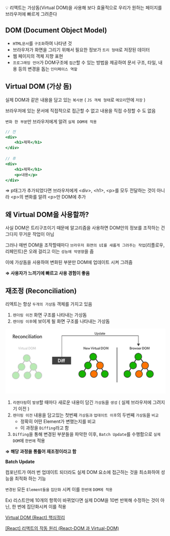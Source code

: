 <aside>
💡 리액트는 가상돔(Virtual DOM)을 사용해 보다 효율적으로 우리가 원하는 페이지를 브라우저에 빠르게 그려준다

</aside>

## DOM (Document Object Model)

- `HTML문서`를 `구조화`하여 나타낸 것
- 브라우저가 화면을 그리기 위해서 필요한 정보가 `트리 형태`로 저장된 데이터
- 웹 페이지의 객체 지향 표현
- `프로그래밍 언어`가 DOM구조에 `접근`할 수 있는 방법을 제공하여 문서 구조, 타일, 내용 등의 변경을 돕는 `인터페이스 역할`

## Virtual DOM (가상 돔)

실제 DOM과 같은 내용을 담고 있는 `복사본` ( `JS 객체 형태`로 `메모리`안에 `저장` )

브라우저에 있는 문서에 직접적으로 접근할 수 없고 내용을 직접 수정할 수 도 없음

`변화 한 부분`만 브라우저에게 알려 `실제 DOM에 적용`

```jsx
// 전
<div>
	<h1>제목</h1>
</div>

// 후
<div>
	<h1>제목</h1>
	<p>내용</p>
</div>
```

⇒ p태그가 추가되었다면 브라우저에게 \<div>, \<h1>, \<p>를 모두 전달하는 것이 아니라 \<p>의 변화를 알려 \<p>만 DOM에 추가

## 왜 Virtual DOM을 사용할까?

사실 DOM은 트리구조이기 때문에 알고리즘을 사용하면 DOM안의 정보를 조작하는 건 그다지 무거운 작업이 아님

그러나 매번 DOM을 조작할때마다 `브라우저 화면의 UI를 새롭게 그려주는 작업`(리플로우, 리페인트)은 오래 걸리고 이는 `성능에 악영향`을 줌

이에 가상돔을 사용하여 변화된 부분만 DOM에 업데이트 시켜 그려줌

**⇒ 사용자가 느끼기에 빠르고 사용 경험이 좋음**

## 재조정 (Reconciliation)

리엑트는 항상 `두개의 가상돔` 객체를 가지고 있음

1. `렌더링 이전` 화면 구조를 나타내는 가상돔
2. `렌더링 이후`에 보이게 될 화면 구조를 나타내는 가상돔

![Untitled](../../resources/DOM_VirtualDOM/Untitled1.png)

1. `리렌더링`이 `발생`할 때마다 새로운 내용이 담긴 `가상돔`을 `생성` ( 실제 브라우저에 그려지기 이전 )
2. `렌더링 이전` 내용을 담고있는 첫번째 `가상돔과` `업데이트 이후`의 두번째 `가상돔`을 `비교`
   - 정확히 어떤 Element가 변했는지를 비교
   - 이 과정을 `Diffing`라고 함
3. `Diffing`을 통해 변경된 부분들을 파악한 이후, `Batch Update`를 수행함으로 `실제 DOM`에 `한번에` 적용

**⇒ 해당 과정을 통틀어 재조정이라고 함**

**Batch Update**

컴포넌트가 여러 번 업데이트 되더라도 실제 DOM 요소에 접근하는 것을 최소화하여 성능을 최적화 하는 기능

`변경된` 모든 `Element들을` `집단화` 시켜 이를 `한번에` `DOM에 적용`

Ex) 리스트안에 10개의 항목이 바뀌었다면 실제 DOM을 10번 반복해 수정하는 것이 아닌, 한 번에 집단화시켜 이를 적용

[Virtual DOM (React) 핵심정리](https://callmedevmomo.medium.com/virtual-dom-react-핵심정리-bfbfcecc4fbb)

[[React] 리액트의 작동 원리 (React-DOM 과 Virtual-DOM)](https://choyeon-dev.tistory.com/entry/React-리액트의-작동-원리와-최적화-virtual-DOM-optimization)
